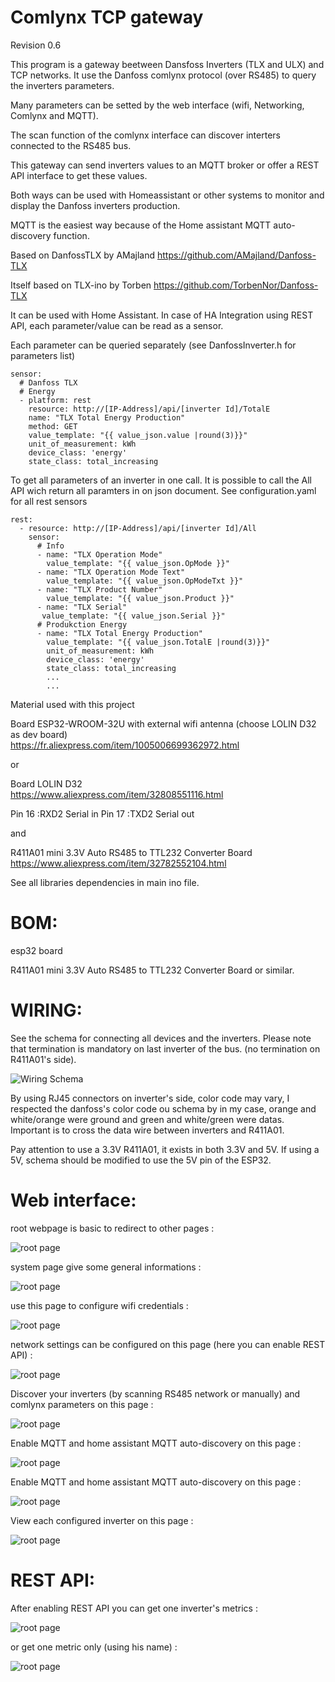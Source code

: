 # Comlynx TCP gateway

Revision 0.6

This program is a gateway beetween Dansfoss Inverters (TLX and ULX) and TCP networks.
  It use the Danfoss comlynx protocol (over RS485) to query the inverters parameters.

  Many parameters can be setted by the web interface (wifi, Networking, Comlynx and MQTT).

  The scan function of the comlynx interface can discover interters connected to the RS485 bus.

  This gateway can send inverters values to an MQTT broker or offer a REST API interface to get these values.

  Both ways can be used with Homeassistant or other systems to monitor and display the Danfoss inverters production.

  MQTT is the easiest way because of the Home assistant MQTT auto-discovery function.

Based on DanfossTLX by AMajland https://github.com/AMajland/Danfoss-TLX

Itself based on TLX-ino by Torben https://github.com/TorbenNor/Danfoss-TLX

It can be used with Home Assistant. In case of HA Integration using REST API, each parameter/value can be read as a sensor.

Each parameter can be queried separately (see DanfossInverter.h for parameters list)

    sensor:
      # Danfoss TLX
      # Energy
      - platform: rest
        resource: http://[IP-Address]/api/[inverter Id]/TotalE
        name: "TLX Total Energy Production"
        method: GET
        value_template: "{{ value_json.value |round(3)}}"
        unit_of_measurement: kWh
        device_class: 'energy'
        state_class: total_increasing
            
To get all parameters of an inverter in one call. It is possible to call the All API wich return all paramters in on json document. See configuration.yaml for all rest sensors

    rest:
      - resource: http://[IP-Address]/api/[inverter Id]/All
        sensor:
          # Info
          - name: "TLX Operation Mode"
            value_template: "{{ value_json.OpMode }}"
          - name: "TLX Operation Mode Text"
            value_template: "{{ value_json.OpModeTxt }}"
          - name: "TLX Product Number"
            value_template: "{{ value_json.Product }}"
          - name: "TLX Serial" 
           value_template: "{{ value_json.Serial }}"        
          # Produkction Energy
          - name: "TLX Total Energy Production"
            value_template: "{{ value_json.TotalE |round(3)}}"
            unit_of_measurement: kWh
            device_class: 'energy'
            state_class: total_increasing
            ...
            ...
         

Material used with this project    

Board ESP32-WROOM-32U with external wifi antenna (choose LOLIN D32 as dev board)          
https://fr.aliexpress.com/item/1005006699362972.html

or

Board LOLIN D32                                       
https://www.aliexpress.com/item/32808551116.html

  Pin 16  :RXD2 Serial in
  Pin 17  :TXD2 Serial out

and

R411A01 mini 3.3V Auto RS485 to TTL232 Converter Board  
https://www.aliexpress.com/item/32782552104.html

See all libraries dependencies in main ino file.

# BOM:
esp32 board

R411A01 mini 3.3V Auto RS485 to TTL232 Converter Board or similar.

# WIRING:
See the schema for connecting all devices and the inverters. Please note that termination is mandatory on last inverter of the bus. (no termination on R411A01's side).

<img  alt="Wiring Schema" src="/doc/comlynx TCP gateway wiring schema.png">

By using RJ45 connectors on inverter's side, color code may vary, I respected the danfoss's color code ou schema by in my case, orange and white/orange were ground and green and white/green were datas.
Important is to cross the data wire between inverters and R411A01.

Pay attention to use a 3.3V R411A01, it exists in both 3.3V and 5V. If using a 5V, schema should be modified to use the 5V pin of the ESP32.

# Web interface:

root webpage is basic to redirect to other pages :

<img  alt="root page" src="/doc/Webpages/root page.png">

system page give some general informations :

<img  alt="root page" src="/doc/Webpages/system info page.png">

use this page to configure wifi credentials :

<img  alt="root page" src="/doc/Webpages/wifi configuration page.png">

network settings can be configured on this page (here you can enable REST API) :

<img  alt="root page" src="/doc/Webpages/network settings page.png">

Discover your inverters (by scanning RS485 network or manually) and comlynx parameters on this page :

<img  alt="root page" src="/doc/Webpages/comlynx configuration page.png">

Enable MQTT and home assistant MQTT auto-discovery on this page :

<img  alt="root page" src="/doc/Webpages/MQTT configuration page.png">

Enable MQTT and home assistant MQTT auto-discovery on this page :

<img  alt="root page" src="/doc/Webpages/MQTT configuration page.png">

View each configured inverter on this page :

<img  alt="root page" src="/doc/Webpages/All inverter parameters page.png">

# REST API:

After enabling REST API you can get one inverter's metrics :

<img  alt="root page" src="/doc/REST API examples/REST API all parameters.png">

or get one metric only (using his name) :

<img  alt="root page" src="/doc/REST API examples/REST API one parameter.png">
